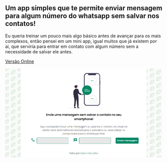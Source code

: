 ## Um app simples que te permite enviar mensagem para algum número do whatsapp sem salvar nos contatos!
Eu queria treinar um pouco mais algo básico antes de avançar para os mais complexos, então pensei em um mini app, igual muitos que já existem por ai, que serviria para entrar em contato com algum número sem a necessidade de salvar ele antes.

[Versão Online](https://manda-zap.pages.dev/)

![A screenshot of the app](./src/assets/mandazap.png)